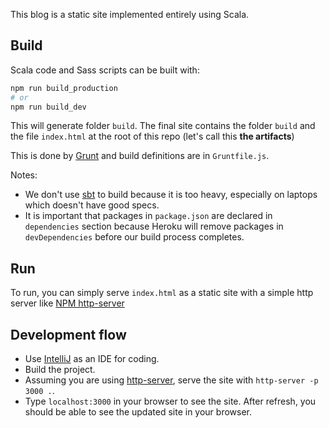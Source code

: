 This blog is a static site implemented entirely using Scala.

## Build

Scala code and Sass scripts can be built with:
```bash
npm run build_production
# or
npm run build_dev
```

This will generate folder `build`. The final site contains the folder `build`
and the file `index.html` at the root of this repo
(let's call this **the artifacts**)

This is done by [Grunt][grunt] and build definitions are in `Gruntfile.js`.

Notes:
- We don't use [sbt][sbt] to build because it is too heavy, especially on laptops which doesn't have good specs.
- It is important that packages in `package.json` are declared in
 `dependencies` section because Heroku will remove packages in
  `devDependencies` before our build process completes.

## Run

To run, you can simply serve `index.html` as a static site with a simple
http server like [NPM http-server][npm_hs]

## Development flow

- Use [IntelliJ] as an IDE for coding.
- Build the project.
- Assuming you are using [http-server][npm_hs], serve the site with
`http-server -p 3000 .`.
- Type `localhost:3000` in your browser to see the site.
After refresh, you should be able to see the updated site in your browser.


[grunt]: https://gruntjs.com/
[sbt]: https://www.scala-sbt.org/download.html
[npm_hs]: https://www.npmjs.com/package/http-server
[intellij]: https://www.jetbrains.com/idea/
